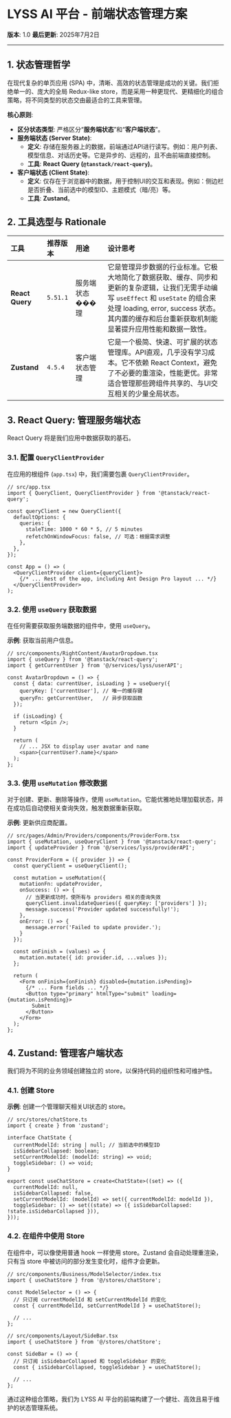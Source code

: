 # LYSS AI 平台 - 前端状态管理方案

**版本**: 1.0
**最后更新**: 2025年7月2日

---

## 1. 状态管理哲学

在现代复杂的单页应用 (SPA) 中，清晰、高效的状态管理是成功的关键。我们拒绝单一的、庞大的全局 Redux-like store，而是采用一种更现代、更精细化的组合策略，将不同类型的状态交由最适合的工具来管理。

**核心原则**:

*   **区分状态类型**: 严格区分“**服务端状态**”和“**客户端状态**”。
*   **服务端状态 (Server State)**:
    *   **定义**: 存储在服务器上的数据，前端通过API进行读写。例如：用户列表、模型信息、对话历史等。它是异步的、远程的，且不由前端直接控制。
    *   **工具**: **React Query (`@tanstack/react-query`)**。
*   **客户端状态 (Client State)**:
    *   **定义**: 仅存在于浏览器中的数据，用于控制UI的交互和表现。例如：侧边栏是否折叠、当前选中的模型ID、主题模式（暗/亮）等。
    *   **工具**: **Zustand**。

## 2. 工具选型与 Rationale

| 工具 | 推荐版本 | 用途 | 设计思考 |
| :--- | :--- | :--- | :--- |
| **React Query** | `5.51.1` | 服务端状态���理 | 它是管理异步数据的行业标准。它极大地简化了数据获取、缓存、同步和更新的复杂逻辑，让我们无需手动编写 `useEffect` 和 `useState` 的组合来处理 loading, error, success 状态。其内置的缓存和后台重新获取机制能显著提升应用性能和数据一致性。 |
| **Zustand** | `4.5.4` | 客户端状态管理 | 它是一个极简、快速、可扩展的状态管理库。API直观，几乎没有学习成本。它不依赖 React Context，避免了不必要的重渲染，性能更优。非常适合管理那些跨组件共享的、与UI交互相关的少量全局状态。 |

## 3. React Query: 管理服务端状态

React Query 将是我们应用中数据获取的基石。

### 3.1. 配置 `QueryClientProvider`

在应用的根组件 (`app.tsx`) 中，我们需要包裹 `QueryClientProvider`。

```tsx
// src/app.tsx
import { QueryClient, QueryClientProvider } from '@tanstack/react-query';

const queryClient = new QueryClient({
  defaultOptions: {
    queries: {
      staleTime: 1000 * 60 * 5, // 5 minutes
      refetchOnWindowFocus: false, // 可选：根据需求调整
    },
  },
});

const App = () => (
  <QueryClientProvider client={queryClient}>
    {/* ... Rest of the app, including Ant Design Pro layout ... */}
  </QueryClientProvider>
);
```

### 3.2. 使用 `useQuery` 获取数据

在任何需要获取服务端数据的组件中，使用 `useQuery`。

**示例**: 获取当前用户信息。

```tsx
// src/components/RightContent/AvatarDropdown.tsx
import { useQuery } from '@tanstack/react-query';
import { getCurrentUser } from '@/services/lyss/userAPI';

const AvatarDropdown = () => {
  const { data: currentUser, isLoading } = useQuery({
    queryKey: ['currentUser'], // 唯一的缓存键
    queryFn: getCurrentUser,   // 异步获取函数
  });

  if (isLoading) {
    return <Spin />;
  }

  return (
    // ... JSX to display user avatar and name
    <span>{currentUser?.name}</span>
  );
};
```

### 3.3. 使用 `useMutation` 修改数据

对于创建、更新、删除等操作，使用 `useMutation`。它能优雅地处理加载状态，并在成功后自动使相关查询失效，触发数据重新获取。

**示例**: 更新供应商配置。

```tsx
// src/pages/Admin/Providers/components/ProviderForm.tsx
import { useMutation, useQueryClient } from '@tanstack/react-query';
import { updateProvider } from '@/services/lyss/providerAPI';

const ProviderForm = ({ provider }) => {
  const queryClient = useQueryClient();

  const mutation = useMutation({
    mutationFn: updateProvider,
    onSuccess: () => {
      // 当更新成功时，使所有与 providers 相关的查询失效
      queryClient.invalidateQueries({ queryKey: ['providers'] });
      message.success('Provider updated successfully!');
    },
    onError: () => {
      message.error('Failed to update provider.');
    }
  });

  const onFinish = (values) => {
    mutation.mutate({ id: provider.id, ...values });
  };

  return (
    <Form onFinish={onFinish} disabled={mutation.isPending}>
      {/* ... Form fields ... */}
      <Button type="primary" htmlType="submit" loading={mutation.isPending}>
        Submit
      </Button>
    </Form>
  );
};
```

## 4. Zustand: 管理客户端状态

我们将为不同的业务领域创建独立的 store，以保持代码的组织性和可维护性。

### 4.1. 创建 Store

**示例**: 创建一个管理聊天相关UI状态的 store。

```tsx
// src/stores/chatStore.ts
import { create } from 'zustand';

interface ChatState {
  currentModelId: string | null; // 当前选中的模型ID
  isSidebarCollapsed: boolean;
  setCurrentModelId: (modelId: string) => void;
  toggleSidebar: () => void;
}

export const useChatStore = create<ChatState>((set) => ({
  currentModelId: null,
  isSidebarCollapsed: false,
  setCurrentModelId: (modelId) => set({ currentModelId: modelId }),
  toggleSidebar: () => set((state) => ({ isSidebarCollapsed: !state.isSidebarCollapsed })),
}));
```

### 4.2. 在组件中使用 Store

在组件中，可以像使用普通 hook 一样使用 store。Zustand 会自动处理重渲染，只有当 store 中被访问的部分发生变化时，组件才会更新。

```tsx
// src/components/Business/ModelSelector/index.tsx
import { useChatStore } from '@/stores/chatStore';

const ModelSelector = () => {
  // 只订阅 currentModelId 和 setCurrentModelId 的变化
  const { currentModelId, setCurrentModelId } = useChatStore();
  
  // ...
};

// src/components/Layout/SideBar.tsx
import { useChatStore } from '@/stores/chatStore';

const SideBar = () => {
  // 只订阅 isSidebarCollapsed 和 toggleSidebar 的变化
  const { isSidebarCollapsed, toggleSidebar } = useChatStore();

  // ...
};
```

通过这种组合策略，我们为 LYSS AI 平台的前端构建了一个健壮、高效且易于维护的状态管理系统。
